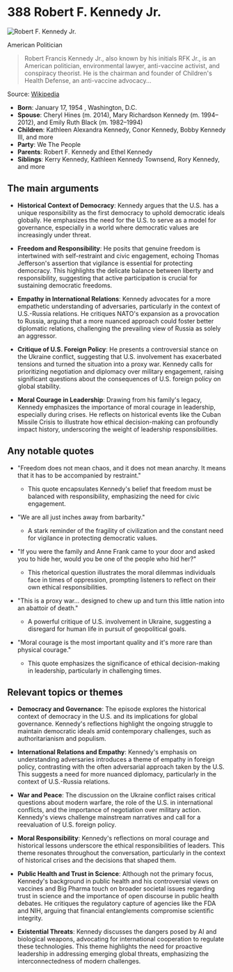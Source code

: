 # 388 Robert F. Kennedy Jr.


![Robert F. Kennedy Jr.](https://encrypted-tbn0.gstatic.com/images?q=tbn:ANd9GcSKn8L0d4LvJQN1DVARXgGkqs4OuO1OCvhrV9_t9d3aPOyeiufOUe9AMQ&s=0)

American Politician

> Robert Francis Kennedy Jr., also known by his initials RFK Jr., is an American politician, environmental lawyer, anti-vaccine activist, and conspiracy theorist. He is the chairman and founder of Children's Health Defense, an anti-vaccine advocacy...

Source: [Wikipedia](https://en.wikipedia.org/wiki/Robert_F._Kennedy_Jr.)

- **Born**: January 17, 1954 , Washington, D.C.
- **Spouse**: Cheryl Hines (m. 2014), Mary Richardson Kennedy (m. 1994–2012), and Emily Ruth Black (m. 1982–1994)
- **Children**: Kathleen Alexandra Kennedy, Conor Kennedy, Bobby Kennedy III, and more
- **Party**: We The People
- **Parents**: Robert F. Kennedy and Ethel Kennedy
- **Siblings**: Kerry Kennedy, Kathleen Kennedy Townsend, Rory Kennedy, and more


## The main arguments

- **Historical Context of Democracy**: Kennedy argues that the U.S. has a unique responsibility as the first democracy to uphold democratic ideals globally. He emphasizes the need for the U.S. to serve as a model for governance, especially in a world where democratic values are increasingly under threat.

- **Freedom and Responsibility**: He posits that genuine freedom is intertwined with self-restraint and civic engagement, echoing Thomas Jefferson's assertion that vigilance is essential for protecting democracy. This highlights the delicate balance between liberty and responsibility, suggesting that active participation is crucial for sustaining democratic freedoms.

- **Empathy in International Relations**: Kennedy advocates for a more empathetic understanding of adversaries, particularly in the context of U.S.-Russia relations. He critiques NATO's expansion as a provocation to Russia, arguing that a more nuanced approach could foster better diplomatic relations, challenging the prevailing view of Russia as solely an aggressor.

- **Critique of U.S. Foreign Policy**: He presents a controversial stance on the Ukraine conflict, suggesting that U.S. involvement has exacerbated tensions and turned the situation into a proxy war. Kennedy calls for prioritizing negotiation and diplomacy over military engagement, raising significant questions about the consequences of U.S. foreign policy on global stability.

- **Moral Courage in Leadership**: Drawing from his family's legacy, Kennedy emphasizes the importance of moral courage in leadership, especially during crises. He reflects on historical events like the Cuban Missile Crisis to illustrate how ethical decision-making can profoundly impact history, underscoring the weight of leadership responsibilities.

## Any notable quotes

- "Freedom does not mean chaos, and it does not mean anarchy. It means that it has to be accompanied by restraint."
  - This quote encapsulates Kennedy's belief that freedom must be balanced with responsibility, emphasizing the need for civic engagement.

- "We are all just inches away from barbarity."
  - A stark reminder of the fragility of civilization and the constant need for vigilance in protecting democratic values.

- "If you were the family and Anne Frank came to your door and asked you to hide her, would you be one of the people who hid her?"
  - This rhetorical question illustrates the moral dilemmas individuals face in times of oppression, prompting listeners to reflect on their own ethical responsibilities.

- "This is a proxy war... designed to chew up and turn this little nation into an abattoir of death."
  - A powerful critique of U.S. involvement in Ukraine, suggesting a disregard for human life in pursuit of geopolitical goals.

- "Moral courage is the most important quality and it's more rare than physical courage."
  - This quote emphasizes the significance of ethical decision-making in leadership, particularly in challenging times.

## Relevant topics or themes

- **Democracy and Governance**: The episode explores the historical context of democracy in the U.S. and its implications for global governance. Kennedy's reflections highlight the ongoing struggle to maintain democratic ideals amid contemporary challenges, such as authoritarianism and populism.

- **International Relations and Empathy**: Kennedy's emphasis on understanding adversaries introduces a theme of empathy in foreign policy, contrasting with the often adversarial approach taken by the U.S. This suggests a need for more nuanced diplomacy, particularly in the context of U.S.-Russia relations.

- **War and Peace**: The discussion on the Ukraine conflict raises critical questions about modern warfare, the role of the U.S. in international conflicts, and the importance of negotiation over military action. Kennedy's views challenge mainstream narratives and call for a reevaluation of U.S. foreign policy.

- **Moral Responsibility**: Kennedy's reflections on moral courage and historical lessons underscore the ethical responsibilities of leaders. This theme resonates throughout the conversation, particularly in the context of historical crises and the decisions that shaped them.

- **Public Health and Trust in Science**: Although not the primary focus, Kennedy's background in public health and his controversial views on vaccines and Big Pharma touch on broader societal issues regarding trust in science and the importance of open discourse in public health debates. He critiques the regulatory capture of agencies like the FDA and NIH, arguing that financial entanglements compromise scientific integrity.

- **Existential Threats**: Kennedy discusses the dangers posed by AI and biological weapons, advocating for international cooperation to regulate these technologies. This theme highlights the need for proactive leadership in addressing emerging global threats, emphasizing the interconnectedness of modern challenges.
